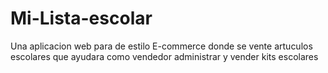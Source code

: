 # Mi-Lista-escolar
Una aplicacion web para de estilo E-commerce donde se vente artuculos escolares que ayudara como vendedor administrar y vender kits escolares

